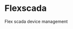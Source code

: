 <!-- This README file is going to be the one displayed on the Grafana.com website for your plugin -->

# Flexscada

Flex scada device management
